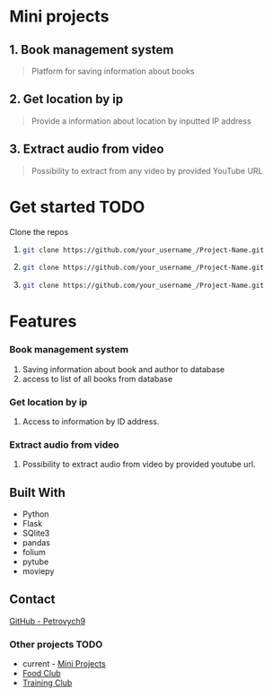 # Mini projects


## 1. Book management system
> Platform for saving information about books

## 2. Get location by ip
> Provide a information about location by inputted IP address

## 3. Extract audio from video
> Possibility to extract from any video by provided YouTube URL

# Get started TODO
Clone the repos

1.
   ```sh
   git clone https://github.com/your_username_/Project-Name.git
   ```
2.
   ```sh
   git clone https://github.com/your_username_/Project-Name.git
   ```
3.
   ```sh
   git clone https://github.com/your_username_/Project-Name.git
   ```
# Features
### Book management system
1. Saving information about book and author to database
2. access to list of all books from database

### Get location by ip
1. Access to information by ID address.

### Extract audio from video
1. Possibility to extract audio from video by provided youtube url.

## Built With 
- Python
- Flask
- SQlite3
- pandas
- folium
- pytube
- moviepy

## Contact
[GitHub - Petrovych9](https://github.com/Petrovych9)

### Other projects TODO

- current - [Mini Projects]()
- [Food Club]()
- [Training Club]()
